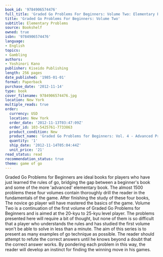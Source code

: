 ```yaml
---
book_id: '9784906574476'
full_title: 'Graded Go Problems For Beginners: Volume Two: Elementary Problems'
title: 'Graded Go Problems For Beginners: Volume Two'
subtitle: Elementary Problems
source: Bookshelf
owned: true
isbn: '9784906574476'
language:
- English
topics:
- Gambling
authors:
- Yoshinori Kano
publisher: Kiseido Publishing
length: 256 pages
date_published: '1985-01-01'
format: Paperback
purchase_date: '2012-11-14'
type: book
cover_filename: 9784906574476.jpg
location: New York
multiple_reads: true
order:
  currency: USD
  location: New York
  order_date: '2012-11-13T03:47:09Z'
  order_id: 103-5425761-7733863
  product_condition: New
  product_name: 'Graded Go Problems for Beginners: Vol. 4 - Advanced Problems'
  quantity: '1'
  ship_date: '2012-11-14T05:04:44Z'
  unit_price: '21'
read_status: read
recommendation_status: true
theme: game of go
---
```

Graded Go Problems for Beginners are ideal books for players who have just learned the rules of go, bridging the gap between a beginner's book and some of the more 'advanced' elementary book. The almost 1500 problems these four volumes contain thoroughly drill the reader in the fundamentals of the game. After finishing the study of these four books, The novice go player will have mastered the basics of the game. Volume Two is a continuation of the first volume of Graded Go Problems for Beginners and is aimed at the 20-kyu to 25-kyu level player. The problems presented here will require a bit of thought, but none of them is so difficult that a player who understands the rules and has studied the first volume won't be able to solve in less than a minute. The aim of this series is to present as many examples of go technique as possible. The reader should attempt to refute the correct answers until he knows beyond a doubt that the correct answer works. By pondering each problem in this way, the reader will develop an instinct for finding the winning move in his games.

